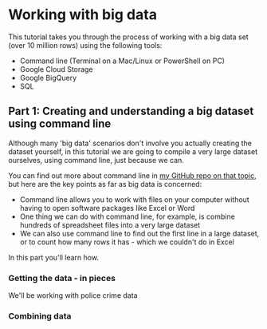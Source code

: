 # Working with big data

This tutorial takes you through the process of working with a big data set (over 10 million rows) using the following tools:

* Command line (Terminal on a Mac/Linux or PowerShell on PC)
* Google Cloud Storage
* Google BigQuery
* SQL

## Part 1: Creating and understanding a big dataset using command line

Although many 'big data' scenarios don't involve you actually creating the dataset yourself, in this tutorial we are going to compile a very large dataset ourselves, using command line, just because we can.

You can find out more about command line in [my GitHub repo on that topic](https://github.com/paulbradshaw/commandline), but here are the key points as far as big data is concerned:

* Command line allows you to work with files on your computer without having to open software packages like Excel or Word
* One thing we can do with command line, for example, is combine hundreds of spreadsheet files into a very large dataset
* We can also use command line to find out the first line in a large dataset, or to count how many rows it has - which we couldn't do in Excel

In this part you'll learn how.

### Getting the data - in pieces

We'll be working with police crime data

### Combining data
